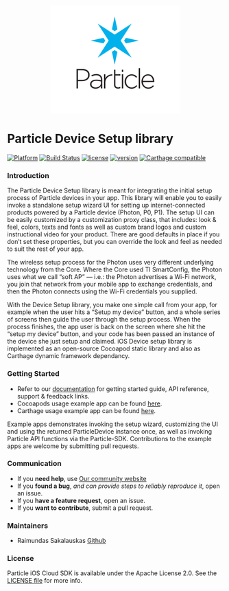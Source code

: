 <p align="center" >
<img src="particle-mark.png" alt="Particle" title="Particle">
</p>

# Particle Device Setup library

[![Platform](https://img.shields.io/badge/platform-iOS-10a4fa.svg)](https://github.com/particle-iot/particle-setup-ios) [![Build Status](https://api.travis-ci.org/particle-iot/particle-sdk-ios.svg)](https://travis-ci.org/particle-iot/particle-setup-ios) [![license](https://img.shields.io/hexpm/l/plug.svg)](https://github.com/particle-iot/particle-setup-ios/blob/master/LICENSE) [![version](https://img.shields.io/badge/cocoapods-1.0.0-green.svg)](https://github.com/particle-iot/particle-setup-ios/blob/master/CHANGELOG.md) [![Carthage compatible](https://img.shields.io/badge/carthage-compatible-4BC51D.svg?style=flat)](https://github.com/Carthage/Carthage)

### Introduction

The Particle Device Setup library is meant for integrating the initial setup process of Particle devices in your app.
This library will enable you to easily invoke a standalone setup wizard UI for setting up internet-connected products
powered by a Particle device (Photon, P0, P1). The setup UI can be easily customized by a customization proxy class,
that includes: look & feel, colors, texts and fonts as well as custom brand logos and custom instructional video for your product. There are good defaults in place if you don’t set these properties, but you can override the look and feel as needed to suit the rest of your app.

The wireless setup process for the Photon uses very different underlying technology from the Core. Where the Core used TI SmartConfig, the Photon uses what we call “soft AP” — i.e.: the Photon advertises a Wi-Fi network, you join that network from your mobile app to exchange credentials, and then the Photon connects using the Wi-Fi credentials you supplied.

With the Device Setup library, you make one simple call from your app, for example when the user hits a “Setup my device” button, and a whole series of screens then guide the user through the setup process. When the process finishes, the app user is back on the screen where she hit the “setup my device” button, and your code has been passed an instance of the device she just setup and claimed.
iOS Device setup library is implemented as an open-source Cocoapod static library and also as Carthage dynamic framework dependancy.


### Getting Started

- Refer to our [documentation](https://docs.particle.io/reference/ios/) for getting started guide, API reference, support & feedback links.
- Cocoapods usage example app can be found [here](https://www.github.com/spark/ios-app-example-pod/).
- Carthage usage example app can be found [here](https://www.github.com/spark/ios-app-example-carthage/).

Example apps demonstrates invoking the setup wizard, customizing the UI and using the returned ParticleDevice instance once, as well as invoking Particle API functions via the Particle-SDK.
Contributions to the example apps are welcome by submitting pull requests.


### Communication

- If you **need help**, use [Our community website](http://community.particle.io)
- If you **found a bug**, _and can provide steps to reliably reproduce it_, open an issue.
- If you **have a feature request**, open an issue.
- If you **want to contribute**, submit a pull request.


### Maintainers

- Raimundas Sakalauskas [Github](https://www.github.com/raimundassakalauskas)


### License

Particle iOS Cloud SDK is available under the Apache License 2.0. See the [LICENSE file](https://github.com/particle-iot/particle-sdk-ios/blob/master/LICENSE) for more info.
